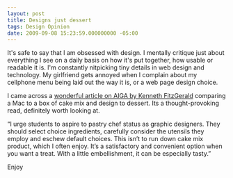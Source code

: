 ```yaml
---
layout: post
title: Designs just dessert
tags: Design Opinion
date: 2009-09-08 15:23:59.000000000 -05:00
---
```

<p>It's safe to say that I am obsessed with design.  I mentally critique just about everything I see on a daily basis on how it's put together, how usable or readable it is.  I'm constantly nitpicking tiny details in web design and technology.  My girlfriend gets annoyed when I complain about my cellphone menu being laid out the way it is, or a web page design choice.</p>

<p>I came across a <a href="http://www.aiga.org/content.cfm/designs-just-dessert">wonderful article on AIGA by Kenneth FitzGerald</a>
 comparing a Mac to a box of cake mix and design to dessert.  Its a thought-provoking read, definitely worth looking at.</p>

<div class="quote">&ldquo;I urge students to aspire to pastry chef status as graphic designers. They should select choice ingredients, carefully consider the utensils they employ and eschew default choices. This isn’t to run down cake mix product, which I often enjoy. It’s a satisfactory and convenient option when you want a treat. With a little embellishment, it can be especially tasty.&rdquo;</div>

<p>Enjoy</p>
